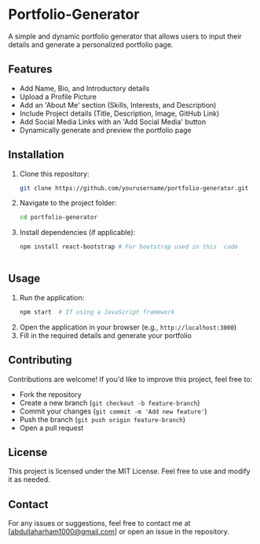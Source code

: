 # Portfolio-Generator

A simple and dynamic portfolio generator that allows users to input their details and generate a personalized portfolio page.

## Features
- Add Name, Bio, and Introductory details
- Upload a Profile Picture
- Add an 'About Me' section (Skills, Interests, and Description)
- Include Project details (Title, Description, Image, GitHub Link)
- Add Social Media Links with an 'Add Social Media' button
- Dynamically generate and preview the portfolio page

## Installation
1. Clone this repository:
   ```bash
   git clone https://github.com/yourusername/portfolio-generator.git
   ```
2. Navigate to the project folder:
   ```bash
   cd portfolio-generator
   ```
3. Install dependencies (if applicable):
   ```bash
   npm install react-bootstrap # For bootstrap used in this  code
  
   ```

## Usage
1. Run the application:
   ```bash
   npm start  # If using a JavaScript framework
   ```
2. Open the application in your browser (e.g., `http://localhost:3000`)
3. Fill in the required details and generate your portfolio

## Contributing
Contributions are welcome! If you'd like to improve this project, feel free to:
- Fork the repository
- Create a new branch (`git checkout -b feature-branch`)
- Commit your changes (`git commit -m 'Add new feature'`)
- Push the branch (`git push origin feature-branch`)
- Open a pull request

## License
This project is licensed under the MIT License. Feel free to use and modify it as needed.

## Contact
For any issues or suggestions, feel free to contact me at [abdullaharham1000@gmail.com] or open an issue in the repository.

